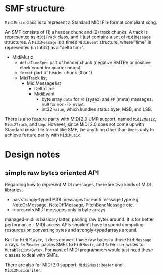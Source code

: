 
# SMF structure

`MidiMusic` class is to represent a Standard MIDI File format compliant song.

An SMF consists of (1) a header chunk and (2) track chunks.
A track is represented as `MidiTrack` class, and it just contains a set of
`MidiMessage` structures.
A `MidiMessage` is a timed `MidiEvent` structure, where "time" is represented
(in Int32) as a "delta time".


- MidiMusic
  - `deltaTimeSpec` part of header chunk (negative SMTPe or positive clock count for quarter notes)
  - `format` part of header chunk (0 or 1)
  - MidiTrack list
    - MidiMessage list
      - DeltaTime
      - MidiEvent
        - byte array `data` for `F0` (sysex) and `FF` (meta) messages. null for non-Fx event.
        - int32 `value`, which bundles status byte, MSB, and LSB.

There is also feature parity with MIDI 2.0 UMP support, named `Midi2Music`, `Midi2Track`, and `Ump`. However, since MIDI 2.0 does not come up with Standard music file format like SMF, the anything other than `Ump` is only to achieve feature parity with `MidiMusic`.


# Design notes

## simple raw bytes oriented API

Regarding how to represent MIDI messages, there are two kinds of MIDI libraries:

- has strongly-typed MIDI messages for each message type e.g. NoteOnMessage, NoteOffMessage, PitchBendMessage etc.
- represents MIDI messages only in byte arrays.

managed-midi is basically latter, passing raw bytes around.
It is for better performance - MIDI access APIs shouldn't have to spend computing resources on converting bytes and strongly-typed arrays around.

But for `MidiPlayer`, it does convert those raw bytes to those `MidiMessage` arrays. `SmfReader` parses SMFs to `MidiMusic`, and `SmfWriter` writes to `MutableList<Byte>`. For most of MIDI programmers would just need these classes to deal with SMFs.

There are also for MIDI 2.0 support: `Midi2MusicReader` and `Midi2MusicWriter`.
